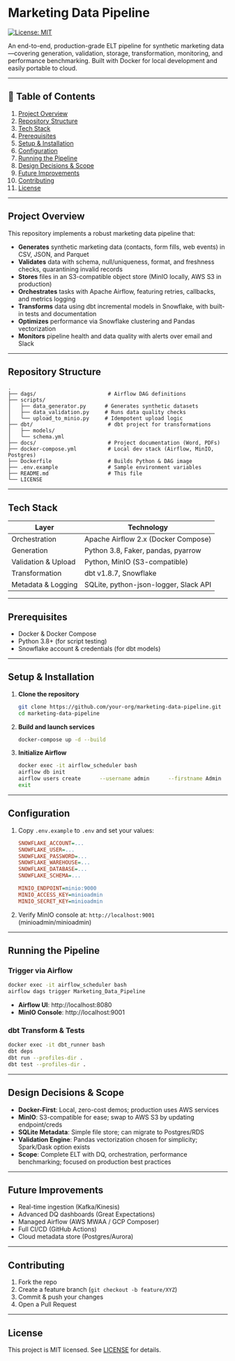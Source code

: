 # Marketing Data Pipeline

[![License: MIT](https://img.shields.io/badge/License-MIT-blue.svg)](./LICENSE)

An end-to-end, production-grade ELT pipeline for synthetic marketing data—covering generation, validation, storage, transformation, monitoring, and performance benchmarking. Built with Docker for local development and easily portable to cloud.

---

## 📖 Table of Contents

1. [Project Overview](#project-overview)  
2. [Repository Structure](#repository-structure)  
3. [Tech Stack](#tech-stack)  
4. [Prerequisites](#prerequisites)  
5. [Setup & Installation](#setup--installation)  
6. [Configuration](#configuration)  
7. [Running the Pipeline](#running-the-pipeline)  
8. [Design Decisions & Scope](#design-decisions--scope)  
9. [Future Improvements](#future-improvements)  
10. [Contributing](#contributing)  
11. [License](#license)

---

## Project Overview

This repository implements a robust marketing data pipeline that:

- **Generates** synthetic marketing data (contacts, form fills, web events) in CSV, JSON, and Parquet  
- **Validates** data with schema, null/uniqueness, format, and freshness checks, quarantining invalid records  
- **Stores** files in an S3-compatible object store (MinIO locally, AWS S3 in production)  
- **Orchestrates** tasks with Apache Airflow, featuring retries, callbacks, and metrics logging  
- **Transforms** data using dbt incremental models in Snowflake, with built-in tests and documentation  
- **Optimizes** performance via Snowflake clustering and Pandas vectorization  
- **Monitors** pipeline health and data quality with alerts over email and Slack  

---

## Repository Structure

```
.
├── dags/                       # Airflow DAG definitions
├── scripts/
│   ├── data_generator.py      # Generates synthetic datasets
│   ├── data_validation.py     # Runs data quality checks
│   └── upload_to_minio.py     # Idempotent upload logic
├── dbt/                        # dbt project for transformations
│   ├── models/
│   └── schema.yml
├── docs/                       # Project documentation (Word, PDFs)
├── docker-compose.yml          # Local dev stack (Airflow, MinIO, Postgres)
├── Dockerfile                  # Builds Python & DAG image
├── .env.example                # Sample environment variables
├── README.md                   # This file
└── LICENSE
```

---

## Tech Stack

| Layer               | Technology                                |
|---------------------|-------------------------------------------|
| Orchestration       | Apache Airflow 2.x (Docker Compose)       |
| Generation          | Python 3.8, Faker, pandas, pyarrow        |
| Validation & Upload | Python, MinIO (S3-compatible)             |
| Transformation      | dbt v1.8.7, Snowflake                     |
| Metadata & Logging  | SQLite, python-json-logger, Slack API     |

---

## Prerequisites

- Docker & Docker Compose  
- Python 3.8+ (for script testing)  
- Snowflake account & credentials (for dbt models)

---

## Setup & Installation

1. **Clone the repository**  
   ```bash
   git clone https://github.com/your-org/marketing-data-pipeline.git
   cd marketing-data-pipeline
   ```
2. **Build and launch services**  
   ```bash
   docker-compose up -d --build
   ```
3. **Initialize Airflow**  
   ```bash
   docker exec -it airflow_scheduler bash
   airflow db init
   airflow users create      --username admin      --firstname Admin      --lastname User      --role Admin      --email admin@example.com
   exit
   ```
---

## Configuration

1. Copy `.env.example` to `.env` and set your values:
   ```ini
   SNOWFLAKE_ACCOUNT=...
   SNOWFLAKE_USER=...
   SNOWFLAKE_PASSWORD=...
   SNOWFLAKE_WAREHOUSE=...
   SNOWFLAKE_DATABASE=...
   SNOWFLAKE_SCHEMA=...

   MINIO_ENDPOINT=minio:9000
   MINIO_ACCESS_KEY=minioadmin
   MINIO_SECRET_KEY=minioadmin
   ```
2. Verify MinIO console at: `http://localhost:9001` (minioadmin/minioadmin)

---

## Running the Pipeline

### Trigger via Airflow
```bash
docker exec -it airflow_scheduler bash
airflow dags trigger Marketing_Data_Pipeline
```
- **Airflow UI**: http://localhost:8080  
- **MinIO Console**: http://localhost:9001  

### dbt Transform & Tests
```bash
docker exec -it dbt_runner bash
dbt deps
dbt run --profiles-dir .
dbt test --profiles-dir .
```

---

## Design Decisions & Scope

- **Docker-First**: Local, zero-cost demos; production uses AWS services  
- **MinIO**: S3-compatible for ease; swap to AWS S3 by updating endpoint/creds  
- **SQLite Metadata**: Simple file store; can migrate to Postgres/RDS  
- **Validation Engine**: Pandas vectorization chosen for simplicity; Spark/Dask option exists  
- **Scope**: Complete ELT with DQ, orchestration, performance benchmarking; focused on production best practices

---

## Future Improvements

- Real-time ingestion (Kafka/Kinesis)  
- Advanced DQ dashboards (Great Expectations)  
- Managed Airflow (AWS MWAA / GCP Composer)  
- Full CI/CD (GitHub Actions)  
- Cloud metadata store (Postgres/Aurora)  

---

## Contributing

1. Fork the repo  
2. Create a feature branch (`git checkout -b feature/XYZ`)  
3. Commit & push your changes  
4. Open a Pull Request  

---

## License

This project is MIT licensed. See [LICENSE](./LICENSE) for details.
